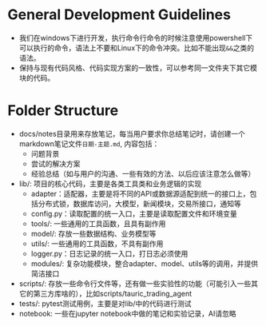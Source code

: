 # General Development Guidelines
- 我们在windows下进行开发，执行命令行命令的时候注意使用powershell下可以执行的命令，语法上不要和Linux下的命令冲突。比如不能出现`&&`之类的语法。
- 保持与现有代码风格、代码实现方案的一致性，可以参考同一文件夹下其它模块的代码。

# Folder Structure
- docs/notes目录用来存放笔记，每当用户要求你总结笔记时，请创建一个markdown笔记文件`日期-主题.md`, 内容包括：
    - 问题背景
    - 尝试的解决方案
    - 经验总结（如与用户的沟通、一些有效的方法、以后应该注意怎么做等）
- lib/: 项目的核心代码，主要是各类工具类和业务逻辑的实现
    - adapter：适配器，主要是将不同的API或数据源适配到统一的接口上，包括分布式锁，数据库访问，大模型，新闻模块，交易所接口，通知等
    - config.py：读取配置的统一入口，主要是读取配置文件和环境变量
    - tools/: 一些通用的工具函数，且具有副作用
    - model/: 存放一些数据结构、业务模型等
    - utils/: 一些通用的工具函数，不具有副作用
    - logger.py：日志记录的统一入口，打日志必须使用
    - modules/: 复杂功能模块，整合adapter、model、utils等的调用，并提供简洁接口
- scripts/: 存放一些命令行文件等，还有做一些实验性的功能（可能引入一些其它的第三方库啥的），比如scripts/tauric_trading_agent
- tests/: pytest测试用例，主要是对lib/中的代码进行测试
- notebook: 一些在jupyter notebook中做的笔记和实验记录，AI请忽略